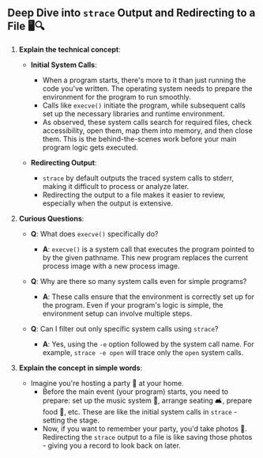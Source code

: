 **Deep Dive into `strace` Output and Redirecting to a File** 🖥️🔍
---

1. **Explain the technical concept**:

   - **Initial System Calls**:
     - When a program starts, there's more to it than just running the code you've written. The operating system needs to prepare the environment for the program to run smoothly.
     - Calls like `execve()` initiate the program, while subsequent calls set up the necessary libraries and runtime environment.
     - As observed, these system calls search for required files, check accessibility, open them, map them into memory, and then close them. This is the behind-the-scenes work before your main program logic gets executed.

   - **Redirecting Output**:
     - `strace` by default outputs the traced system calls to stderr, making it difficult to process or analyze later.
     - Redirecting the output to a file makes it easier to review, especially when the output is extensive.

2. **Curious Questions**:

   - **Q**: What does `execve()` specifically do?
     - **A**: `execve()` is a system call that executes the program pointed to by the given pathname. This new program replaces the current process image with a new process image.

   - **Q**: Why are there so many system calls even for simple programs?
     - **A**: These calls ensure that the environment is correctly set up for the program. Even if your program's logic is simple, the environment setup can involve multiple steps.

   - **Q**: Can I filter out only specific system calls using `strace`?
     - **A**: Yes, using the `-e` option followed by the system call name. For example, `strace -e open` will trace only the `open` system calls.

3. **Explain the concept in simple words**:

   - Imagine you're hosting a party 🎉 at your home. 
     - Before the main event (your program) starts, you need to prepare: set up the music system 🎵, arrange seating 🛋️, prepare food 🍕, etc. These are like the initial system calls in `strace` - setting the stage.
     - Now, if you want to remember your party, you'd take photos 📸. Redirecting the `strace` output to a file is like saving those photos - giving you a record to look back on later.
